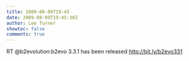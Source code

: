 ```yaml
---
title: 2009-08-09T19-45
date: 2009-08-09T19:45:30Z
author: Lee Turner
showtoc: false
comments: true
---
```


RT @b2evolution:b2evo 3.3.1 has been released http://bit.ly/b2evo331

